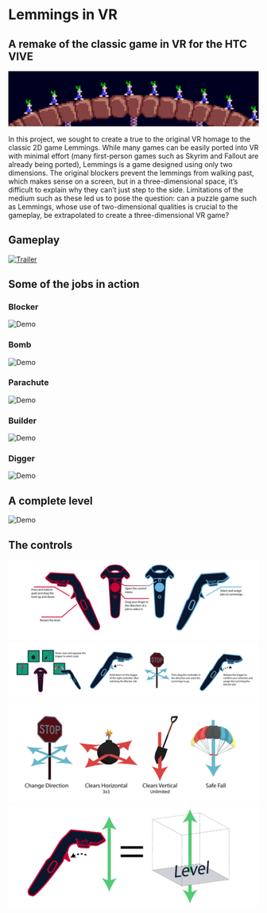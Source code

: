 # Lemmings in VR
## A remake of the classic game in VR for the HTC VIVE
![Demo](Videos-and-gifs/Lemming-Gifs/walking.gif)

In this project, we sought to create a true to the original VR homage to the classic 2D game Lemmings. While many games can be easily ported into VR with minimal effort (many first-person games such as Skyrim and Fallout are already being ported), Lemmings is a game designed using only two dimensions. The original blockers prevent the lemmings from walking past, which makes sense on a screen, but in a three-dimensional space, it’s difficult to explain why they can’t just step to the side. Limitations of the medium such as these led us to pose the question: can a puzzle game such as Lemmings, whose use of two-dimensional qualities is crucial to the gameplay, be extrapolated to create a three-dimensional VR game?

## Gameplay
[![Trailer](https://img.youtube.com/vi/9u6fM6NW76w/0.jpg)](https://www.youtube.com/watch?v=9u6fM6NW76w)

## Some of the jobs in action
### Blocker
![Demo](Videos-and-gifs/blocker.gif)

### Bomb
![Demo](Videos-and-gifs/Bomb.gif)

### Parachute
![Demo](Videos-and-gifs/parachute.gif)

### Builder
![Demo](Videos-and-gifs/builder.gif)

### Digger
![Demo](Videos-and-gifs/digger.gif)

## A complete level

![Demo](Videos-and-gifs/cool_parachute_level.gif)

## The controls

![](https://github.com/vidhartbhatia/lemmingsVR/blob/master/Art/Artboard7.jpg)
![](https://github.com/vidhartbhatia/lemmingsVR/blob/master/Art/Artboard5.jpg)
![](https://github.com/vidhartbhatia/lemmingsVR/blob/master/Art/Artboard4.jpg)
![](https://github.com/vidhartbhatia/lemmingsVR/blob/master/Art/Artboard3.jpg)






